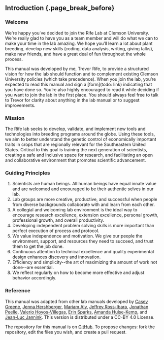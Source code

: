 ## Introduction {.page_break_before}

### Welcome
We're happy you've decided to join the Rife Lab at Clemson University.
We’re really glad to have you as a team member and will do what we can to make your time in the lab amazing.
We hope you’ll learn a lot about plant breeding, develop new skills (coding, data analysis, writing, giving talks), make new friends, and have a great deal of fun throughout the whole process.

This manual was developed by me, Trevor Rife, to provide a structured vision for how the lab should function and to complement existing Clemson University policies (which take precedence).
When you join the lab, you’re expected to read this manual and sign a [form](todo: link) indicating that you have done so.
You’re also highly encouraged to read it while deciding if you want to join the lab in the first place.
You should always feel free to talk to Trevor for clarity about anything in the lab manual or to suggest improvements.

### Mission

The Rife lab seeks to develop, validate, and implement new tools and technologies into breeding programs around the globe.
Using these tools, we aim to better understand the genetic control of economically important traits in crops that are regionally relevant for the Southeastern United States.
Critical to this goal is training the next generation of scientists, creating a safe and inclusive space for research, and facilitating an open and collaborative environment that promotes scientific advancement.

### Guiding Principles

1. Scientists are human beings. All human beings have equal innate value and are welcomed and encouraged to be their authentic selves in our lab.
1. Lab groups are more creative, productive, and successful when people from diverse backgrounds collaborate with and learn from each other.
1. A collegial and welcoming lab environment is the ideal way to encourage research excellence, extension excellence, personal growth, professional growth, and overall productivity.
1. Developing independent problem solving skills is more important than perfect execution of process and protocol.
1. We value independence and motivation. We give our people the environment, support, and resources they need to succeed, and trust them to get the job done.
1. Continuous attention to technical excellence and quality experimental design enhances discovery and innovation.
1. Efficiency and simplicity--the art of maximizing the amount of work not done--are essential.
1. We reflect regularly on how to become more effective and adjust behavior accordingly.

### Reference

This manual was adapted from other lab manuals developed by [Casey Greene](https://github.com/greenelab/onboarding), [Jenna Hershberger](https://github.com/HershbergerLab/onboarding), [Mariam Aly](https://github.com/alylab/labmanual), [Jeffrey Ross-Ibara](http://rilab.ucdavis.edu/expectations.html), [Jonathan Peelle](https://github.com/jpeelle/peellelab_manual), [Valerio Hoyos-Villegas](https://www.pulsebreeding.ca/people/lab-policies), [Erin Sparks](https://www.braceroots.com/policies.html), [Amanda Hulse-Kemp](https://github.com/ahulsekemp), and [Jean-Luc Jannink](https://github.com/jeanlucj).
This version is distributed under a CC-BY 4.0 License.

The repository for this manual is on [GitHub](https://github.com/rifelab/lab-manual).
To propose changes: fork the repository, edit the files you wish, and create a pull request.